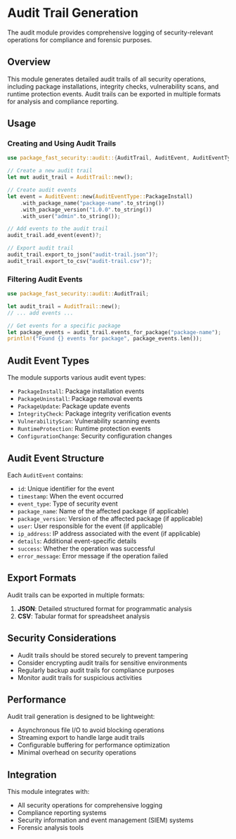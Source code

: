 # Audit Trail Generation

The audit module provides comprehensive logging of security-relevant operations for compliance and forensic purposes.

## Overview

This module generates detailed audit trails of all security operations, including package installations, integrity checks, vulnerability scans, and runtime protection events. Audit trails can be exported in multiple formats for analysis and compliance reporting.

## Usage

### Creating and Using Audit Trails

```rust
use package_fast_security::audit::{AuditTrail, AuditEvent, AuditEventType};

// Create a new audit trail
let mut audit_trail = AuditTrail::new();

// Create audit events
let event = AuditEvent::new(AuditEventType::PackageInstall)
    .with_package_name("package-name".to_string())
    .with_package_version("1.0.0".to_string())
    .with_user("admin".to_string());

// Add events to the audit trail
audit_trail.add_event(event)?;

// Export audit trail
audit_trail.export_to_json("audit-trail.json")?;
audit_trail.export_to_csv("audit-trail.csv")?;
```

### Filtering Audit Events

```rust
use package_fast_security::audit::AuditTrail;

let audit_trail = AuditTrail::new();
// ... add events ...

// Get events for a specific package
let package_events = audit_trail.events_for_package("package-name");
println!("Found {} events for package", package_events.len());
```

## Audit Event Types

The module supports various audit event types:

- `PackageInstall`: Package installation events
- `PackageUninstall`: Package removal events
- `PackageUpdate`: Package update events
- `IntegrityCheck`: Package integrity verification events
- `VulnerabilityScan`: Vulnerability scanning events
- `RuntimeProtection`: Runtime protection events
- `ConfigurationChange`: Security configuration changes

## Audit Event Structure

Each `AuditEvent` contains:

- `id`: Unique identifier for the event
- `timestamp`: When the event occurred
- `event_type`: Type of security event
- `package_name`: Name of the affected package (if applicable)
- `package_version`: Version of the affected package (if applicable)
- `user`: User responsible for the event (if applicable)
- `ip_address`: IP address associated with the event (if applicable)
- `details`: Additional event-specific details
- `success`: Whether the operation was successful
- `error_message`: Error message if the operation failed

## Export Formats

Audit trails can be exported in multiple formats:

1. **JSON**: Detailed structured format for programmatic analysis
2. **CSV**: Tabular format for spreadsheet analysis

## Security Considerations

- Audit trails should be stored securely to prevent tampering
- Consider encrypting audit trails for sensitive environments
- Regularly backup audit trails for compliance purposes
- Monitor audit trails for suspicious activities

## Performance

Audit trail generation is designed to be lightweight:

- Asynchronous file I/O to avoid blocking operations
- Streaming export to handle large audit trails
- Configurable buffering for performance optimization
- Minimal overhead on security operations

## Integration

This module integrates with:
- All security operations for comprehensive logging
- Compliance reporting systems
- Security information and event management (SIEM) systems
- Forensic analysis tools